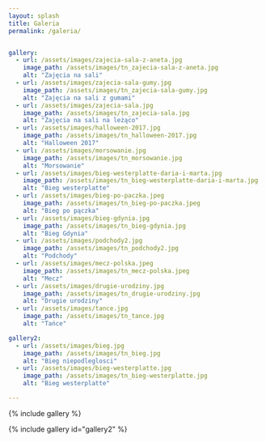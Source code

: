 ```yaml
---
layout: splash
title: Galeria
permalink: /galeria/


gallery:
  - url: /assets/images/zajecia-sala-z-aneta.jpg
    image_path: /assets/images/tn_zajecia-sala-z-aneta.jpg
    alt: "Zajęcia na sali"
  - url: /assets/images/zajecia-sala-gumy.jpg
    image_path: /assets/images/tn_zajecia-sala-gumy.jpg
    alt: "Zajęcia na sali z gumami"
  - url: /assets/images/zajecia-sala.jpg
    image_path: /assets/images/tn_zajecia-sala.jpg
    alt: "Zajęcia na sali na leżąco"
  - url: /assets/images/halloween-2017.jpg
    image_path: /assets/images/tn_halloween-2017.jpg
    alt: "Halloween 2017"
  - url: /assets/images/morsowanie.jpg
    image_path: /assets/images/tn_morsowanie.jpg
    alt: "Morsowanie"
  - url: /assets/images/bieg-westerplatte-daria-i-marta.jpg
    image_path: /assets/images/tn_bieg-westerplatte-daria-i-marta.jpg
    alt: "Bieg westerplatte"
  - url: /assets/images/bieg-po-paczka.jpeg
    image_path: /assets/images/tn_bieg-po-paczka.jpeg
    alt: "Bieg po pączka"
  - url: /assets/images/bieg-gdynia.jpg
    image_path: /assets/images/tn_bieg-gdynia.jpg
    alt: "Bieg Gdynia"
  - url: /assets/images/podchody2.jpg
    image_path: /assets/images/tn_podchody2.jpg
    alt: "Podchody"
  - url: /assets/images/mecz-polska.jpeg
    image_path: /assets/images/tn_mecz-polska.jpeg
    alt: "Mecz"
  - url: /assets/images/drugie-urodziny.jpg
    image_path: /assets/images/tn_drugie-urodziny.jpg
    alt: "Drugie urodziny"
  - url: /assets/images/tance.jpg
    image_path: /assets/images/tn_tance.jpg
    alt: "Tańce"

gallery2:
  - url: /assets/images/bieg.jpg
    image_path: /assets/images/tn_bieg.jpg
    alt: "Bieg niepodleglosci"
  - url: /assets/images/bieg-westerplatte.jpg
    image_path: /assets/images/tn_bieg-westerplatte.jpg
    alt: "Bieg westerplatte"

---
```




{% include gallery %}

{% include gallery id="gallery2" %}